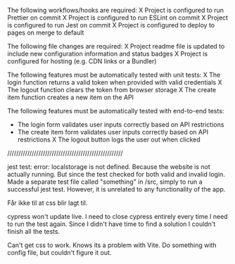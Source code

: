 The following workflows/hooks are required:
X Project is configured to run Prettier on commit
X Project is configured to run ESLint on commit
X Project is configured to run Jest on commit
X Project is configured to deploy to pages on merge to default

The following file changes are required:
X Project readme file is updated to include new configuration information and status badges
X Project is configured for hosting (e.g. CDN links or a Bundler)

The following features must be automatically tested with unit tests:
X The login function returns a valid token when provided with valid credentials
X The logout function clears the token from browser storage
X The create item function creates a new item on the API

The following features must be automatically tested with end-to-end tests:
* The login form validates user inputs correctly based on API restrictions
* The create item form validates user inputs correctly based on API restrictions
X The logout button logs the user out when clicked

////////////////////////////////////////////////////

jest test:
error: localstorage is not defined. 
Because the website is not actually running. But since the test checked for both valid and invalid login. 
Made a separate test file called "something" in /src, simply to run a successful jest test. However, it is unrelated to any functionality of the app. 

Får ikke til at css blir lagt til.

cypress won't update live. I need to close cypress entirely every time I need to run the test again. Since I didn't have time to find a solution I couldn't finish all the tests. 

Can't get css to work. Knows its a problem with Vite. Do something with config file, but couldn't figure it out. 
